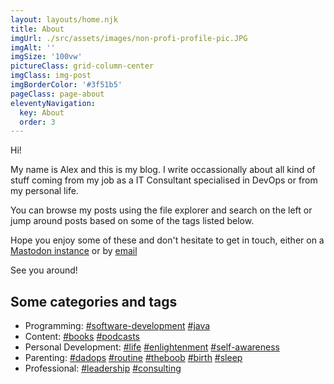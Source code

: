 ```yaml
---
layout: layouts/home.njk
title: About
imgUrl: ./src/assets/images/non-profi-profile-pic.JPG
imgAlt: ''
imgSize: '100vw'
pictureClass: grid-column-center
imgClass: img-post
imgBorderColor: '#3f51b5'
pageClass: page-about
eleventyNavigation:
  key: About
  order: 3
---
```

Hi! 

My name is Alex and this is my blog. I write occassionally about all kind of stuff coming from my job as a IT Consultant specialised in DevOps or from my personal life.

You can browse my posts using the file explorer and search on the left or jump around posts based on some of the tags listed below.

Hope you enjoy some of these and don't hesitate to get in touch, either on a [Mastodon instance](https://hachyderm.io/@alexchiri) or by <a href="mailto:alex@alexchiri.com">email</a>

See you around!

## Some categories and tags
- Programming: [#software-development](https://alexchiri.blog/tags/software-development/) [#java](https://alexchiri.blog/tags/java/) 
- Content: [#books](https://alexchiri.blog/tags/books/) [#podcasts](https://alexchiri.blog/tags/podcasts/) 
- Personal Development: [#life](https://alexchiri.blog/tags/life/) [#enlightenment](https://alexchiri.blog/tags/enlightenment/) [#self-awareness](https://alexchiri.blog/tags/self-awareness/) 
- Parenting: [#dadops](https://alexchiri.blog/tags/dadops/) [#routine](https://alexchiri.blog/tags/routine/) [#theboob](https://alexchiri.blog/tags/theboob/) [#birth](https://alexchiri.blog/tags/birth/) [#sleep](https://alexchiri.blog/tags/sleep/) 
- Professional: [#leadership](https://alexchiri.blog/tags/leadership/) [#consulting](https://alexchiri.blog/tags/consulting/) 
